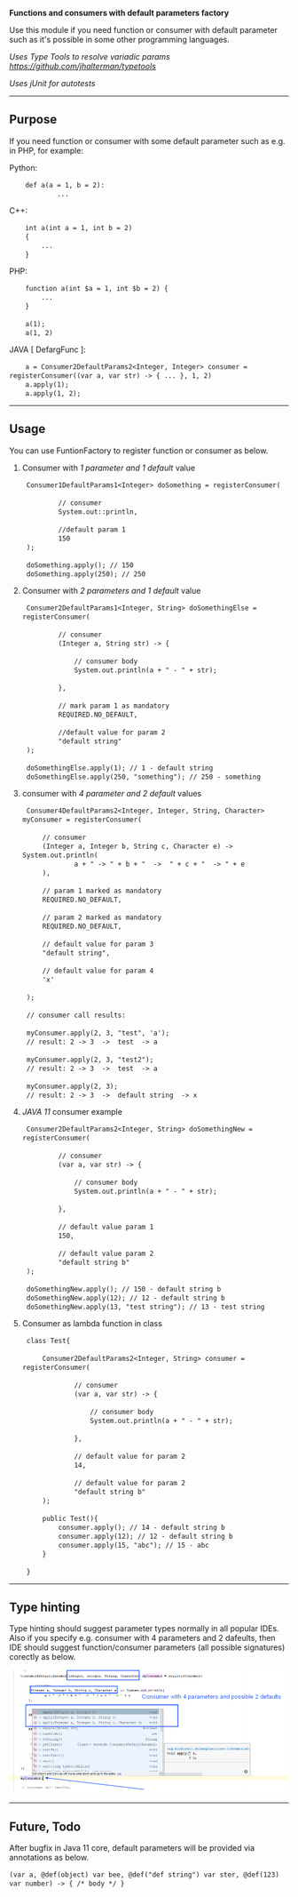 **Functions and consumers with default parameters factory**

Use this module if you need function or consumer with default parameter such as it's possible in some other programming languages.

*Uses Type Tools to resolve variadic params https://github.com/jhalterman/typetools*

*Uses jUnit for autotests*

---

## Purpose

If you need function or consumer with some default parameter such as e.g. in PHP, for example:

Python:

        def a(a = 1, b = 2):
                ...
        

C++:

        int a(int a = 1, int b = 2) 
        { 
            ...
        } 


PHP:


		function a(int $a = 1, int $b = 2) { 
			... 
		}

		a(1);
		a(1, 2)
		
	
JAVA [ DefargFunc ]:


		a = Consumer2DefaultParams2<Integer, Integer> consumer = registerConsumer((var a, var str) -> { ... }, 1, 2)
		a.apply(1);
		a.apply(1, 2);
		

---

## Usage

You can use FuntionFactory to register function or consumer as below.

1. Consumer with *1 parameter and 1 default* value

		Consumer1DefaultParams1<Integer> doSomething = registerConsumer(

                // consumer
                System.out::println,

                //default param 1
                150
        );

        doSomething.apply(); // 150
        doSomething.apply(250); // 250
		




2. Consumer with *2 parameters and 1 default* value

		Consumer2DefaultParams1<Integer, String> doSomethingElse = registerConsumer(

                // consumer
                (Integer a, String str) -> {

                    // consumer body
                    System.out.println(a + " - " + str);

                },

                // mark param 1 as mandatory
                REQUIRED.NO_DEFAULT,

                //default value for param 2
                "default string"
        );

        doSomethingElse.apply(1); // 1 - default string
        doSomethingElse.apply(250, "something"); // 250 - something
		



3. consumer with *4 parameter and 2 default* values

		Consumer4DefaultParams2<Integer, Integer, String, Character> myConsumer = registerConsumer(

            // consumer
            (Integer a, Integer b, String c, Character e) -> System.out.println(
                    a + " -> " + b + "  ->  " + c + "  -> " + e
            ),

            // param 1 marked as mandatory
            REQUIRED.NO_DEFAULT,

            // param 2 marked as mandatory
            REQUIRED.NO_DEFAULT,

            // default value for param 3
            "default string",

            // default value for param 4
            'x'

        );

        // consumer call results:

        myConsumer.apply(2, 3, "test", 'a');
        // result: 2 -> 3  ->  test  -> a

        myConsumer.apply(2, 3, "test2");
        // result: 2 -> 3  ->  test  -> a

        myConsumer.apply(2, 3);
        // result: 2 -> 3  ->  default string  -> x
		




4. *JAVA 11* consumer example

		Consumer2DefaultParams2<Integer, String> doSomethingNew = registerConsumer(

                // consumer
                (var a, var str) -> {

                    // consumer body
                    System.out.println(a + " - " + str);

                },

                // default value param 1
                150,

                // default value param 2
                "default string b"
        );

        doSomethingNew.apply(); // 150 - default string b
        doSomethingNew.apply(12); // 12 - default string b
        doSomethingNew.apply(13, "test string"); // 13 - test string
		
		
		
		

		
5. Consumer as lambda function in class

		class Test{

            Consumer2DefaultParams2<Integer, String> consumer = registerConsumer(

                    // consumer
                    (var a, var str) -> {

                        // consumer body
                        System.out.println(a + " - " + str);

                    },

                    // default value for param 2
                    14,

                    // default value for param 2
                    "default string b"
            );

            public Test(){
                consumer.apply(); // 14 - default string b
                consumer.apply(12); // 12 - default string b
                consumer.apply(15, "abc"); // 15 - abc
            }

        }
		




---


## Type hinting

Type hinting should suggest parameter types normally in all popular IDEs. Also if you specify e.g. consumer with 4 parameters and 2 dafeults, then IDE 
should suggest function/consumer parameters (all possible signatures) corectly as below.

![picture](images/type-hinting.png)


---

## Future, Todo

After bugfix in Java 11 core, default parameters will be provided via annotations as below.


	(var a, @def(object) var bee, @def("def string") var ster, @def(123) var number) -> { /* body */ }


